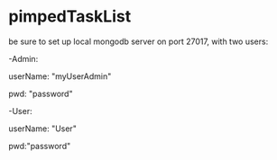 # pimpedTaskList

be sure to set up local mongodb server on port 27017, with two users:

-Admin:

userName: "myUserAdmin"

pwd: "password"
  
-User:

userName: "User"
  
pwd:"password"
